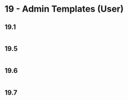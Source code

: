 # 19 - Admin Templates (User)

## 19.1  
 ```{include} ./19/19.1.md
 ``` 

## 19.5  
 ```{include} ./19/19.5.md
 ``` 

## 19.6  
 ```{include} ./19/19.6.md
 ``` 

## 19.7  
 ```{include} ./19/19.7.md
 ``` 
